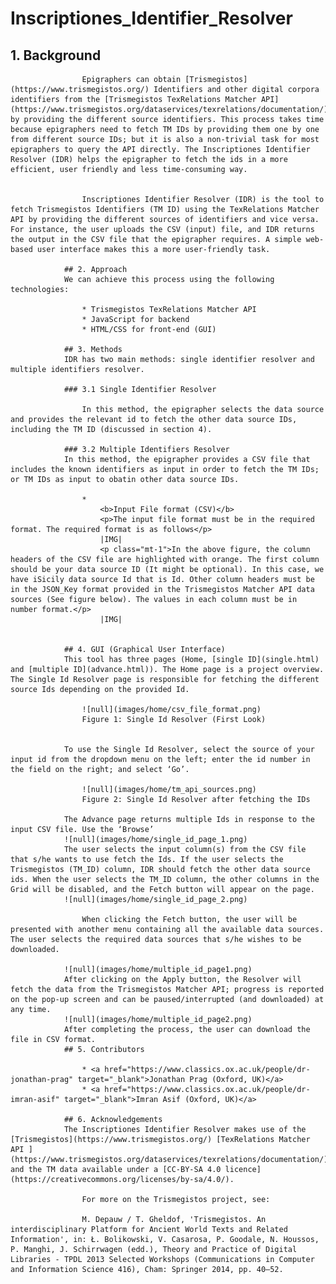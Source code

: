 ﻿# Inscriptiones_Identifier_Resolver
## 1. Background                
                    Epigraphers can obtain [Trismegistos](https://www.trismegistos.org/) Identifiers and other digital corpora identifiers from the [Trismegistos TexRelations Matcher API](https://www.trismegistos.org/dataservices/texrelations/documentation/) by providing the different source identifiers. This process takes time because epigraphers need to fetch TM IDs by providing them one by one from different source IDs; but it is also a non-trivial task for most epigraphers to query the API directly. The Inscriptiones Identifier Resolver (IDR) helps the epigrapher to fetch the ids in a more efficient, user friendly and less time-consuming way.
                
                
                    Inscriptiones Identifier Resolver (IDR) is the tool to fetch Trismegistos Identifiers (TM ID) using the TexRelations Matcher API by providing the different sources of identifiers and vice versa. For instance, the user uploads the CSV (input) file, and IDR returns the output in the CSV file that the epigrapher requires. A simple web-based user interface makes this a more user-friendly task.
                
                ## 2. Approach
                We can achieve this process using the following technologies:
                
                    * Trismegistos TexRelations Matcher API
                    * JavaScript for backend
                    * HTML/CSS for front-end (GUI)
                
                ## 3. Methods
                IDR has two main methods: single identifier resolver and multiple identifiers resolver.

                ### 3.1 Single Identifier Resolver
                
                    In this method, the epigrapher selects the data source and provides the relevant id to fetch the other data source IDs, including the TM ID (discussed in section 4).
                
                ### 3.2 Multiple Identifiers Resolver
                In this method, the epigrapher provides a CSV file that includes the known identifiers as input in order to fetch the TM IDs; or TM IDs as input to obatin other data source IDs.
                
                    * 
                        <b>Input File format (CSV)</b>
                        <p>The input file format must be in the required format. The required format is as follows</p>
                        |IMG|
                        <p class="mt-1">In the above figure, the column headers of the CSV file are highlighted with orange. The first column should be your data source ID (It might be optional). In this case, we have iSicily data source Id that is Id. Other column headers must be in the JSON_Key format provided in the Trismegistos Matcher API data sources (See figure below). The values in each column must be in number format.</p>
                        |IMG|
                    
                
                ## 4. GUI (Graphical User Interface)
                This tool has three pages (Home, [single ID](single.html) and [multiple ID](advance.html)). The Home page is a project overview. The Single Id Resolver page is responsible for fetching the different source Ids depending on the provided Id.
                
                    ![null](images/home/csv_file_format.png)
                    Figure 1: Single Id Resolver (First Look)
                

                To use the Single Id Resolver, select the source of your input id from the dropdown menu on the left; enter the id number in the field on the right; and select ‘Go’.
                
                    ![null](images/home/tm_api_sources.png)
                    Figure 2: Single Id Resolver after fetching the IDs
                
                The Advance page returns multiple Ids in response to the input CSV file. Use the ‘Browse’ 
                ![null](images/home/single_id_page_1.png)
                The user selects the input column(s) from the CSV file that s/he wants to use fetch the Ids. If the user selects the Trismegistos (TM_ID) column, IDR should fetch the other data source ids. When the user selects the TM_ID column, the other columns in the Grid will be disabled, and the Fetch button will appear on the page. 
                ![null](images/home/single_id_page_2.png)
                
                    When clicking the Fetch button, the user will be presented with another menu containing all the available data sources. The user selects the required data sources that s/he wishes to be downloaded.
                
                ![null](images/home/multiple_id_page1.png)
                After clicking on the Apply button, the Resolver will fetch the data from the Trismegistos Matcher API; progress is reported on the pop-up screen and can be paused/interrupted (and downloaded) at any time.
                ![null](images/home/multiple_id_page2.png)
                After completing the process, the user can download the file in CSV format.
                ## 5. Contributors
                
                    * <a href="https://www.classics.ox.ac.uk/people/dr-jonathan-prag" target="_blank">Jonathan Prag (Oxford, UK)</a>
                    * <a href="https://www.classics.ox.ac.uk/people/dr-imran-asif" target="_blank">Imran Asif (Oxford, UK)</a>
                
                ## 6. Acknowledgements
                The Inscriptiones Identifier Resolver makes use of the [Trismegistos](https://www.trismegistos.org/) [TexRelations Matcher API ](https://www.trismegistos.org/dataservices/texrelations/documentation/) and the TM data available under a [CC-BY-SA 4.0 licence](https://creativecommons.org/licenses/by-sa/4.0/).
                
                    For more on the Trismegistos project, see: 

                    M. Depauw / T. Gheldof, 'Trismegistos. An interdisciplinary Platform for Ancient World Texts and Related Information', in: Ł. Bolikowski, V. Casarosa, P. Goodale, N. Houssos, P. Manghi, J. Schirrwagen (edd.), Theory and Practice of Digital Libraries - TPDL 2013 Selected Workshops (Communications in Computer and Information Science 416), Cham: Springer 2014, pp. 40–52.
                
                